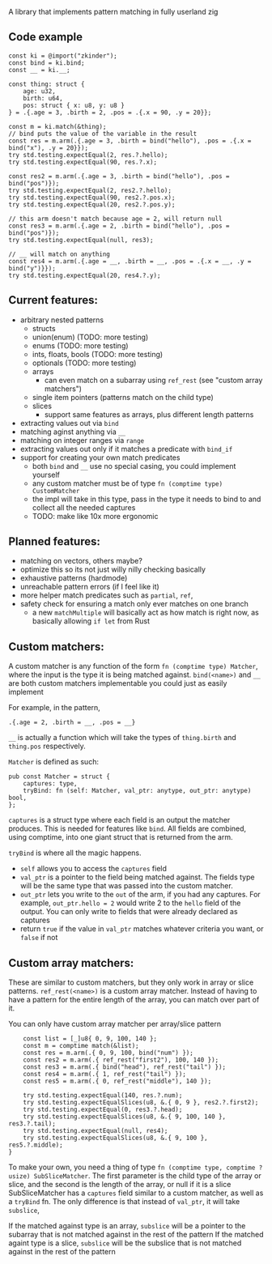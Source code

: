 A library that implements pattern matching in fully userland zig

## Code example
```zig
const ki = @import("zkinder");
const bind = ki.bind;
const __ = ki.__;

const thing: struct {
    age: u32,
    birth: u64,
    pos: struct { x: u8, y: u8 } 
} = .{.age = 3, .birth = 2, .pos = .{.x = 90, .y = 20}};

const m = ki.match(&thing);
// bind puts the value of the variable in the result
const res = m.arm(.{.age = 3, .birth = bind("hello"), .pos = .{.x = bind("x"), .y = 20}});
try std.testing.expectEqual(2, res.?.hello);
try std.testing.expectEqual(90, res.?.x);

const res2 = m.arm(.{.age = 3, .birth = bind("hello"), .pos = bind("pos")});
try std.testing.expectEqual(2, res2.?.hello);
try std.testing.expectEqual(90, res2.?.pos.x);
try std.testing.expectEqual(20, res2.?.pos.y);

// this arm doesn't match because age = 2, will return null
const res3 = m.arm(.{.age = 2, .birth = bind("hello"), .pos = bind("pos")});
try std.testing.expectEqual(null, res3);

// __ will match on anything
const res4 = m.arm(.{.age = __, .birth = __, .pos = .{.x = __, .y = bind("y")}});
try std.testing.expectEqual(20, res4.?.y);
```
## Current features:
- arbitrary nested patterns
  - structs
  - union(enum) (TODO: more testing)
  - enums (TODO: more testing)
  - ints, floats, bools (TODO: more testing)
  - optionals (TODO: more testing)
  - arrays
    - can even match on a subarray using `ref_rest` (see "custom array matchers")
  - single item pointers (patterns match on the child type)
  - slices
    - support same features as arrays, plus different length patterns
- extracting values out via `bind`
- matching aginst anything via `__`
- matching on integer ranges via `range`
- extracting values out only if it matches a predicate with `bind_if`
- support for creating your own match predicates
  - both `bind` and `__` use no special casing, you could implement yourself
  - any custom matcher must be of type `fn (comptime type) CustomMatcher`
  - the impl will take in this type, pass in the type it needs to bind to and collect all the needed captures
  - TODO: make like 10x more ergonomic
## Planned features:
- matching on vectors, others maybe?
- optimize this so its not just willy nilly checking basically
- exhaustive patterns (hardmode)
- unreachable pattern errors (if I feel like it)
- more helper match predicates such as `partial`, `ref`,
- safety check for ensuring a match only ever matches on one branch
  - a new `matchMultiple` will basically act as how match is right now, as basically allowing `if let` from Rust

## Custom matchers:
A custom matcher is any function of the form `fn (comptime type) Matcher`, where the input is the type it is being matched against. `bind(<name>)` and `__` are both custom matchers implementable you could just as easily implement

For example, in the pattern,

`.{.age = 2, .birth = __, .pos = __}`

`__` is actually a function which will take the types of `thing.birth` and `thing.pos` respectively. 

`Matcher` is defined as such:
```zig
pub const Matcher = struct {
    captures: type,
    tryBind: fn (self: Matcher, val_ptr: anytype, out_ptr: anytype) bool,
};
```
`captures` is a struct type where each field is an output the matcher produces. This is needed for features like `bind`. All fields are combined, using comptime, into one giant struct that is returned from the arm.

`tryBind` is where all the magic happens.
- `self` allows you to access the `captures` field
- `val_ptr` is a pointer to the field being matched against. The fields type will be the same type that was passed into the custom matcher.
- `out_ptr` lets you write to the `out` of the arm, if you had any captures. For example, `out_ptr.hello = 2` would write 2 to the `hello` field of the output. You can only write to fields that were already declared as captures
- return `true` if the value in `val_ptr` matches whatever criteria you want, or `false` if not

## Custom array matchers:
These are similar to custom matchers, but they only work in array or slice patterns. `ref_rest(<name>)` is a custom array matcher. Instead of having to have a pattern for the entire length of the array, you can match over part of it.

You can only have custom array matcher per array/slice pattern

```test "match: arrays" {
    const list = [_]u8{ 0, 9, 100, 140 };
    const m = comptime match(&list);
    const res = m.arm(.{ 0, 9, 100, bind("num") });
    const res2 = m.arm(.{ ref_rest("first2"), 100, 140 });
    const res3 = m.arm(.{ bind("head"), ref_rest("tail") });
    const res4 = m.arm(.{ 1, ref_rest("tail") });
    const res5 = m.arm(.{ 0, ref_rest("middle"), 140 });

    try std.testing.expectEqual(140, res.?.num);
    try std.testing.expectEqualSlices(u8, &.{ 0, 9 }, res2.?.first2);
    try std.testing.expectEqual(0, res3.?.head);
    try std.testing.expectEqualSlices(u8, &.{ 9, 100, 140 }, res3.?.tail);
    try std.testing.expectEqual(null, res4);
    try std.testing.expectEqualSlices(u8, &.{ 9, 100 }, res5.?.middle);
}
```

To make your own, you need a thing of type `fn (comptime type, comptime ?usize) SubSliceMatcher`. The first parameter is the child type of the array or slice, and the second is the length of the array, or null if it is a slice
SubSliceMatcher has a `captures` field similar to a custom matcher, as well as a `tryBind` fn. The only difference is that instead of `val_ptr`, it will take `subslice`,

If the matched against type is an array, `subslice` will be a pointer to the subarray that is not matched against in the rest of the pattern
If the matched againt type is a slice, `subslice` will be the subslice that is not matched against in the rest of the pattern
